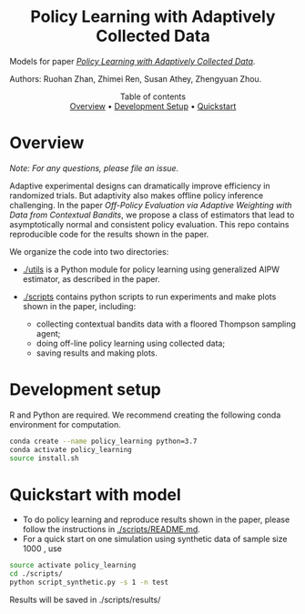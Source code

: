 <h1 align="center">Policy Learning with Adaptively Collected Data</h1>

Models for paper _[Policy Learning with Adaptively Collected Data](https://arxiv.org/abs/2105.02344)_. 

Authors: Ruohan Zhan, Zhimei Ren, Susan Athey, Zhengyuan Zhou.

<p align="center">
  Table of contents </br>
  <a href="#overview">Overview</a> •
  <a href="#development-setup">Development Setup</a> •
  <a href="#quickstart-with-model">Quickstart</a> 
</p>


# Overview

*Note: For any questions, please file an issue.*

Adaptive experimental designs can dramatically improve efficiency in randomized trials. But adaptivity also makes offline policy inference challenging. In the paper _Off-Policy Evaluation via Adaptive Weighting with Data from Contextual Bandits_, we propose a class of estimators that lead to asymptotically normal and consistent policy evaluation. This repo contains reproducible code for the results shown in the paper. 

We organize the code into two directories:
- [./utils](https://github.com/gsbDBI/PolicyLearning/tree/main/utils) is a Python module for policy learning using generalized AIPW estimator, as described in the paper.

- [./scripts](https://github.com/gsbDBI/PolicyLearning/tree/main/scripts) contains python scripts to run experiments and make plots shown in the paper, including:
   - collecting contextual bandits data with a floored Thompson sampling agent;
   - doing off-line policy learning using collected data;
   - saving results and making plots. 

# Development setup
R and Python are required. We recommend creating the following conda environment for computation.
```bash
conda create --name policy_learning python=3.7
conda activate policy_learning
source install.sh
```

# Quickstart with model

- To do policy learning and reproduce results shown in the paper, please follow the instructions in [./scripts/README.md](https://github.com/gsbDBI/PolicyLearning/tree/main/scripts/README.md).
- For a quick start on one simulation using synthetic data of sample size 1000 , use
```bash
source activate policy_learning
cd ./scripts/
python script_synthetic.py -s 1 -n test
```
Results will be saved in ./scripts/results/


